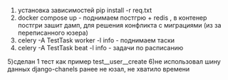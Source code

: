 1) установка зависимостей pip install -r req.txt
2) docker compose up - поднимаем постгрю + redis , в контенер постгри зашит дамп, для решения конфликта с миграциями (из за переписанного юзера)
3) celery -A TestTask worker -l info - поднимаем таски
4) celery -A TestTask beat -l info - задачи по расписанию

5)сделан 1 тест как пример test__user__create
6)не использовал шину данных django-chanels ранее не юзал, не хватило времени

